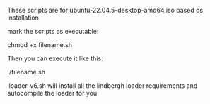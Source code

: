 These scripts are for ubuntu-22.04.5-desktop-amd64.iso based os installation

mark the scripts as executable:

chmod +x filename.sh

Then you can execute it like this:

./filename.sh


lloader-v6.sh will install all the lindbergh loader requirements and autocompile the loader for you
